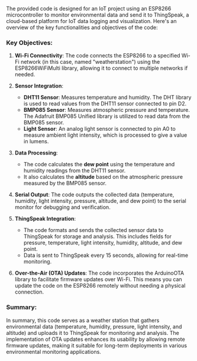 The provided code is designed for an IoT project using an ESP8266 microcontroller to monitor environmental data and send it to ThingSpeak, a cloud-based platform for IoT data logging and visualization. Here's an overview of the key functionalities and objectives of the code:

### Key Objectives:
1. **Wi-Fi Connectivity**: The code connects the ESP8266 to a specified Wi-Fi network (in this case, named "weatherstation") using the ESP8266WiFiMulti library, allowing it to connect to multiple networks if needed.

2. **Sensor Integration**:
   - **DHT11 Sensor**: Measures temperature and humidity. The DHT library is used to read values from the DHT11 sensor connected to pin D2.
   - **BMP085 Sensor**: Measures atmospheric pressure and temperature. The Adafruit BMP085 Unified library is utilized to read data from the BMP085 sensor.
   - **Light Sensor**: An analog light sensor is connected to pin A0 to measure ambient light intensity, which is processed to give a value in lumens.

3. **Data Processing**:
   - The code calculates the **dew point** using the temperature and humidity readings from the DHT11 sensor.
   - It also calculates the **altitude** based on the atmospheric pressure measured by the BMP085 sensor.

4. **Serial Output**: The code outputs the collected data (temperature, humidity, light intensity, pressure, altitude, and dew point) to the serial monitor for debugging and verification.

5. **ThingSpeak Integration**: 
   - The code formats and sends the collected sensor data to ThingSpeak for storage and analysis. This includes fields for pressure, temperature, light intensity, humidity, altitude, and dew point.
   - Data is sent to ThingSpeak every 15 seconds, allowing for real-time monitoring.

6. **Over-the-Air (OTA) Updates**: The code incorporates the ArduinoOTA library to facilitate firmware updates over Wi-Fi. This means you can update the code on the ESP8266 remotely without needing a physical connection.

### Summary:
In summary, this code serves as a weather station that gathers environmental data (temperature, humidity, pressure, light intensity, and altitude) and uploads it to ThingSpeak for monitoring and analysis. The implementation of OTA updates enhances its usability by allowing remote firmware updates, making it suitable for long-term deployments in various environmental monitoring applications.
